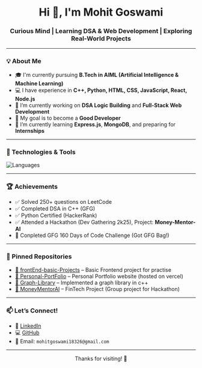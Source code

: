 <h1 align="center">Hi 👋, I'm Mohit Goswami</h1>
<h3 align="center">Curious Mind | Learning DSA & Web Development | Exploring Real-World Projects</h3>

---

### 💡 About Me
- 🎓 I'm currently pursuing **B.Tech in AIML (Artificial Intelligence & Machine Learning)**
- 💻 I have experience in **C++, Python, HTML, CSS, JavaScript, React, Node.js**
- 🚀 I’m currently working on **DSA Logic Building** and **Full-Stack Web Development**
- 🎯 My goal is to become a **Good Developer**
- 🌱 I’m currently learning **Express.js**, **MongoDB**, and preparing for **Internships**

---

### 🔧 Technologies & Tools

![Languages](https://skillicons.dev/icons?i=cpp,python,html,css,js,nodejs,react,tailwind,git,github,npm,vscode,vite,vercel)

---

### 🏆 Achievements
- ✅ Solved 250+ questions on LeetCode
- ✅ Completed DSA in C++ (GFG)
- ✅ Python Certified (HackerRank)
- ✅ Attended a Hackathon (Dev Gathering 2k25), Project: **Money-Mentor-AI**
- 🎒 Conpleted GFG 160 Days of Code Challenge (Got GFG Bag!)

---

### 📌 Pinned Repositories

- [🔗 frontEnd-basic-Projects](https://github.com/mohitgoswami18/Basic-Frontend-Project) – Basic Frontend project for practise
- [🔗 Personal-PortFolio](https://github.com/mohitgoswami18/Personal-PortFolio) – Personal Portfolio website (hosted on vercel)
- [🔗 Graph-Library](https://github.com/mohitgoswami18/Graph-Library) – Implemented a graph library in c++
- [🔗 MoneyMentorAI](https://github.com/mohitgoswami18/MoneyMentorAI) – FinTech Project (Group project for Hackathon)

---


### 📫 Let’s Connect!
- 💼 [LinkedIn](https://linkedin.com/in/mohitgoswami18)
- 💻 [GitHub](https://github.com/mohitgoswami18)
- 📩 Email: `mohitgoswami18326@gmail.com`

---

<p align="center">Thanks for visiting! 🚀</p>
